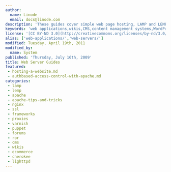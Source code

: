 ```yaml
---
author:
  name: Linode
  email: docs@linode.com
description: 'These guides cover simple web page hosting, LAMP and LEMP stacks, and many popular web applications.'
keywords: 'web applications,wikis,CMS,content management systems,WordPress,Drupal,magento,plone,piwiki,webmin'
license: '[CC BY-ND 3.0](http://creativecommons.org/licenses/by-nd/3.0/us/)'
alias: ['web-applications/','web-servers/']
modified: Tuesday, April 19th, 2011
modified_by:
  name: System
published: 'Thursday, July 16th, 2009'
title: Web Server Guides
featured:
 - hosting-a-website.md
 - authbased-access-control-with-apache.md
categories:
 - lamp
 - lemp
 - apache
 - apache-tips-and-tricks
 - nginx
 - ssl
 - frameworks
 - proxies
 - varnish
 - puppet
 - forums
 - ror
 - cms
 - wikis
 - ecommerce
 - cherokee
 - lighttpd
---
```




